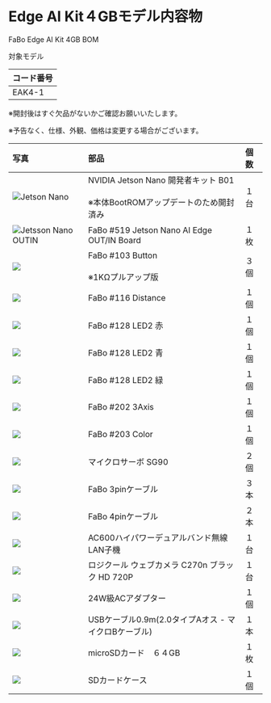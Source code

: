 # Edge AI Kit４GBモデル内容物

FaBo Edge AI Kit 4GB BOM

対象モデル

|コード番号|
|:--|
|EAK4-1|

※開封後はすぐ欠品がないかご確認お願いいたします。

※予告なく、仕様、外観、価格は変更する場合がございます。

写真|部品|個数|
|:--|:--|:--|
|![Jetson Nano](./img/jetsonnano4gb.jpg)|NVIDIA Jetson Nano 開発者キット B01<br><br>※本体BootROMアップデートのため開封済み|１台|
|![Jetsson Nano OUTIN](./img/519jetson_outin_400.jpg)|FaBo #519 Jetson Nano AI Edge OUT/IN Board|１枚|
|![](./img/103_BUT.jpg)|FaBo #103 Button<br><br>※1KΩプルアップ版|３個|
|![](./img/Distance116_400.jpg)|FaBo #116 Distance|１個|
|![](./img/128_LED2_R_400.jpg)|FaBo #128 LED2 赤|１個|
|![](./img/128_LED2_B_400.jpg)|FaBo #128 LED2 青|１個|
|![](./img/128_LED2_G_400.jpg)|FaBo #128 LED2 緑|１個|
|![](./img/202_3AIX.jpg)|FaBo #202 3Axis|１個|
|![](./img/fabo203_400.jpg)|FaBo #203 Color|１個|
|![](./img/sg90_400.jpg)|マイクロサーボ SG90|２個|
|![](./img/fabo3pin_400.jpg)|FaBo 3pinケーブル|３本|
|![](./img/fabo4pin_400.jpg)|FaBo 4pinケーブル|２本|
|![](./img/ac600highPower_400.jpg)|AC600ハイパワーデュアルバンド無線LAN子機|１台|
|![](./img/logicam_400.jpg)|ロジクール ウェブカメラ C270n ブラック HD 720P|１台|
|![](./img/4G_AC_Adaptor.jpg)|24W級ACアダプター|１個|
|![](./img/usb_400.jpg)|USBケーブル0.9m(2.0タイプAオス - マイクロBケーブル)|１本|
|![](./img/sccard_400.jpg)|microSDカード　６４GB|１枚|
|![](./img/cardcase_400.jpg)|SDカードケース|１個|
